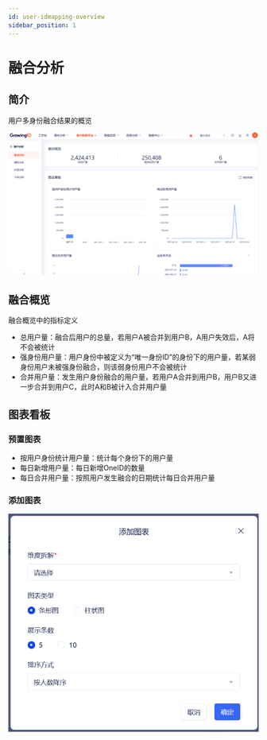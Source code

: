 ```yaml
---
id: user-idmapping-overview
sidebar_position: 1
---
```


# 融合分析

## 简介[](#jian-jie)

用户多身份融合结果的概览

![picture 2](/img/ed82d9a33abe322136db5c1177398257a276b25bc53db5df19b8c316585b5d9a_pic_1685371674376_2023-05-29.png)  


## 融合概览

融合概览中的指标定义

- 总用户量：融合后用户的总量，若用户A被合并到用户B，A用户失效后，A将不会被统计
- 强身份用户量：用户身份中被定义为“唯一身份ID”的身份下的用户量，若某弱身份用户未被强身份融合，则该弱身份用户不会被统计
- 合并用户量：发生用户身份融合的用户量，若用户A合并到用户B，用户B又进一步合并到用户C，此时A和B被计入合并用户量

## 图表看板

### 预置图表

- 按用户身份统计用户量：统计每个身份下的用户量
- 每日新增用户量：每日新增OneID的数量
- 每日合并用户量：按照用户发生融合的日期统计每日合并用户量

### 添加图表
![picture 3](/img/af7e11494c4ec00f6081e421c9baf0601b918eca3b647be7687040ee8976a110_pic_1685371727781_2023-05-29.png)  

